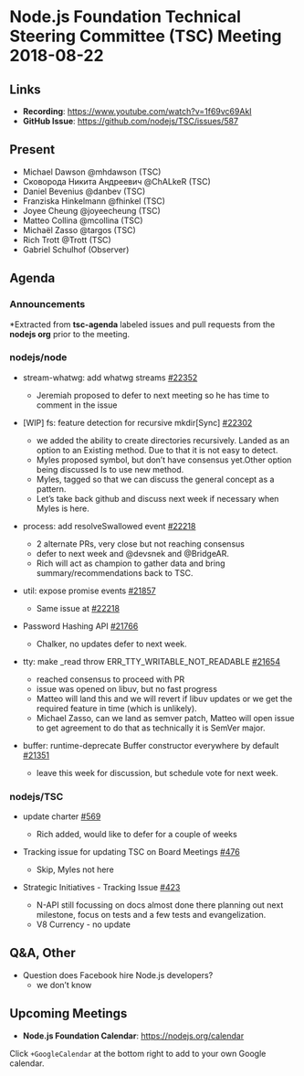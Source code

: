 # Node.js Foundation Technical Steering Committee (TSC) Meeting 2018-08-22

## Links

* **Recording**:  https://www.youtube.com/watch?v=1f69vc69AkI
* **GitHub Issue**: https://github.com/nodejs/TSC/issues/587

## Present

* Michael Dawson @mhdawson (TSC)
* Сковорода Никита Андреевич @ChALkeR (TSC)
* Daniel Bevenius @danbev (TSC)
* Franziska Hinkelmann @fhinkel (TSC)
* Joyee Cheung @joyeecheung (TSC)
* Matteo Collina @mcollina (TSC)
* Michaël Zasso @targos (TSC)
* Rich Trott @Trott (TSC)
* Gabriel Schulhof (Observer)

## Agenda

### Announcements
 
*Extracted from **tsc-agenda** labeled issues and pull requests from the **nodejs org** prior to the meeting.

### nodejs/node

* stream-whatwg: add whatwg streams [#22352](https://github.com/nodejs/node/pull/22352)
  * Jeremiah proposed to defer to next meeting so he has time to comment in the issue

* \[WIP\] fs: feature detection for recursive mkdir\[Sync\] [#22302](https://github.com/nodejs/node/pull/22302)
  * we added the ability to create directories recursively.  Landed as an option to an
    Existing method.  Due to that it is not easy to detect.  
  * Myles proposed symbol, but don’t have consensus yet.Other option being discussed
    Is to use new method.
  * Myles, tagged so that we can discuss the general concept as a pattern.
  * Let’s take back github and discuss next week if necessary when Myles is here.

* process: add resolveSwallowed event [#22218](https://github.com/nodejs/node/pull/22218)
  * 2 alternate PRs, very close but not reaching consensus
  * defer to next week and  @devsnek and @BridgeAR.  
  * Rich will act as champion to gather data and bring summary/recommendations back to TSC.

* util: expose promise events [#21857](https://github.com/nodejs/node/pull/21857)
  * Same issue at  [#22218](https://github.com/nodejs/node/pull/22218)

* Password Hashing API [#21766](https://github.com/nodejs/node/issues/21766)
  * Chalker, no updates defer to next week.

* tty: make _read throw ERR_TTY_WRITABLE_NOT_READABLE [#21654](https://github.com/nodejs/node/pull/21654)
  * reached consensus to proceed with PR
  * issue was opened on libuv, but no fast progress
  * Matteo will land this and we will revert if libuv updates or we get the required
    feature  in time (which is unlikely).
  * Michael Zasso, can we land as semver patch, Matteo will open issue
    to get agreement to do that as technically it is SemVer major.

* buffer: runtime-deprecate Buffer constructor everywhere by default [#21351](https://github.com/nodejs/node/pull/21351)
  * leave this week for discussion, but schedule vote for next week. 

### nodejs/TSC

* update charter [#569](https://github.com/nodejs/TSC/pull/569)
  * Rich added, would like to defer for a couple of weeks

* Tracking issue for updating TSC on Board Meetings [#476](https://github.com/nodejs/TSC/issues/476)
  * Skip, Myles not here

* Strategic Initiatives - Tracking Issue [#423](https://github.com/nodejs/TSC/issues/423)
  * N-API still focussing on docs almost done there planning out next milestone, focus on tests and
    a few tests and evangelization.
  * V8 Currency - no update

## Q&A, Other
* Question does Facebook hire Node.js developers?
  * we don’t know


## Upcoming Meetings

* **Node.js Foundation Calendar**: https://nodejs.org/calendar

Click `+GoogleCalendar` at the bottom right to add to your own Google calendar.


